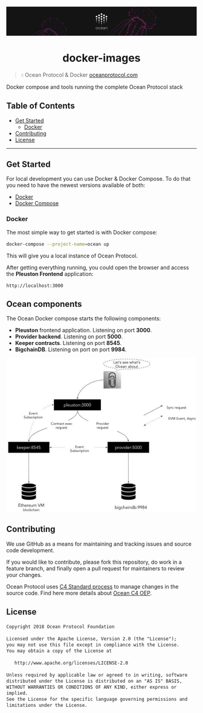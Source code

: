 [![banner](doc/img/repo-banner@2x.png)](https://oceanprotocol.com)

<h1 align="center">docker-images</h1>

> 💧 Ocean Protocol & Docker
> [oceanprotocol.com](https://oceanprotocol.com)

Docker compose and tools running the complete Ocean Protocol stack

## Table of Contents

  - [Get Started](#get-started)
     - [Docker](#docker)
  - [Contributing](#contributing)
  - [License](#license)

---

## Get Started

For local development you can use Docker & Docker Compose. To do that you need to have the newest versions available of both:

* [Docker](https://www.docker.com/get-started)
* [Docker Compose](https://docs.docker.com/compose/)

### Docker

The most simple way to get started is with Docker compose:

```bash
docker-compose --project-name=ocean up
```

This will give you a local instance of Ocean Protocol.

After getting everything running, you could open the browser and access the **Pleuston Frontend** application:

```
http://localhost:3000
```

## Ocean components

The Ocean Docker compose starts the following components:

* **Pleuston** frontend application. Listening on port **3000**.
* **Provider backend**. Listening on port **5000**.
* **Keeper contracts**. Listening on port **8545**.
* **BigchainDB**. Listening on port on port **9984**.

![Ocean Docker Images](doc/img/docker-images.jpg)

## Contributing

We use GitHub as a means for maintaining and tracking issues and source code development.

If you would like to contribute, please fork this repository, do work in a feature branch, and finally open a pull request for maintainers to review your changes.

Ocean Protocol uses [C4 Standard process](https://github.com/unprotocols/rfc/blob/master/1/README.md) to manage changes in the source code.  Find here more details about [Ocean C4 OEP](https://github.com/oceanprotocol/OEPs/tree/master/1).

## License

```
Copyright 2018 Ocean Protocol Foundation

Licensed under the Apache License, Version 2.0 (the "License");
you may not use this file except in compliance with the License.
You may obtain a copy of the License at

   http://www.apache.org/licenses/LICENSE-2.0

Unless required by applicable law or agreed to in writing, software
distributed under the License is distributed on an "AS IS" BASIS,
WITHOUT WARRANTIES OR CONDITIONS OF ANY KIND, either express or implied.
See the License for the specific language governing permissions and
limitations under the License.
```
